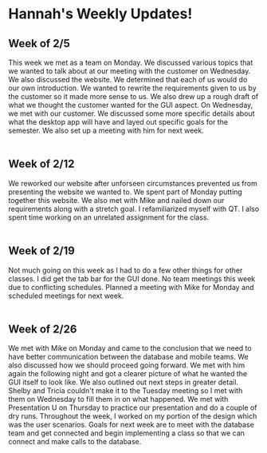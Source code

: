 # Hannah's Weekly Updates! 

## Week of 2/5 
This week we met as a team on Monday. We discussed various topics that we wanted to talk about at our meeting with the customer on Wednesday.
We also discussed the website. We determined that each of us would do our own introduction. We wanted to rewrite the requirements given to
us by the customer so it made more sense to us. We also drew up a rough draft of what we thought the customer wanted for the GUI aspect.
On Wednesday, we met with our customer. We discussed some more specific details about what the desktop app will have and layed out specific
goals for the semester. We also set up a meeting with him for next week. 
<br><br> 

## Week of 2/12
We reworked our website after unforseen circumstances prevented us from presenting the website we wanted to. We spent part of Monday putting together this website. We also met with Mike and nailed down our requirements along with a stretch goal. I refamiliarized
myself with QT. I also spent time working on an unrelated assignment for the class. 
<br><br>

## Week of 2/19 
Not much going on this week as I had to do a few other things for other classes. I did get the tab bar for the GUI done. No team meetings this week due to conflicting schedules. Planned a meeting with Mike for Monday and scheduled meetings for next week. 
<br><br>

## Week of 2/26
We met with Mike on Monday and came to the conclusion that we need to have better communication between the database and mobile teams. We also discussed how we should proceed going forward. We met with him again the following night and got a clearer picture of what he wanted the GUI itself to look like. We also outlined out next steps in greater detail. Shelby and Tricia couldn't make it to the Tuesday meeting so I met with them on Wednesday to fill them in on what happened. We met with Presentation U on Thursday to practice our presentation and do a couple of dry runs. Throughout the week, I worked on my portion of the design which was the user scenarios. Goals for next week are to meet with the database team and get connected and begin implementing a class so that we can connect and make calls to the database. 
<br><br>
